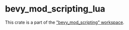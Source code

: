 # bevy_mod_scripting_lua

This crate is a part of the ["bevy_mod_scripting" workspace](https://github.com/makspll/bevy_mod_scripting).